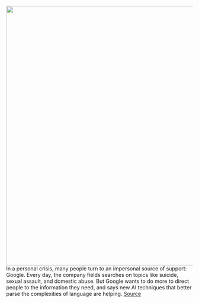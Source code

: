 <img src='https://cdn.vox-cdn.com/thumbor/_XJFmxihyiWdLAp2ot5oufvfryk=/0x0:2040x1360/1200x800/filters:focal(857x517:1183x843)/cdn.vox-cdn.com/uploads/chorus_image/image/70689887/akrales_180508_2553_0015.0.jpg' width='700px' /><br/>
In a personal crisis, many people turn to an impersonal source of support: Google. Every day, the company fields searches on topics like suicide, sexual assault, and domestic abuse. But Google wants to do more to direct people to the information they need, and says new AI techniques that better parse the complexities of language are helping.
<a href='https://www.theverge.com/2022/3/30/23001468/google-search-ai-mum-personal-crisis-information'> Source <a/>
